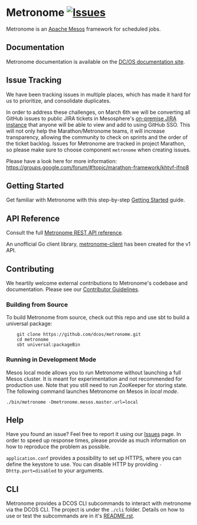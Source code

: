 # Metronome [![Issues](https://img.shields.io/badge/Issues-JIRA-ff69b4.svg?style=flat)](https://jira.mesosphere.com/projects/MARATHON/issues/)

Metronome is an [Apache Mesos](http://mesos.apache.org) framework for scheduled jobs.


## Documentation

Metronome documentation is available on the [DC/OS documentation site](https://dcos.io/docs/1.8/usage/jobs).


## Issue Tracking
We have been tracking issues in multiple places, which has made it hard for us to prioritize, and consolidate duplicates.

In order to address these challenges, on March 6th we will be converting all GitHub issues to public JIRA tickets in Mesosphere's [on-premise JIRA instance](https://jira.mesosphere.com/projects/MARATHON/issues/) that anyone will be able to view and add to using GitHub SSO. This will not only help the Marathon/Metronome teams, it will increase transparency, allowing the community to check on sprints and the order of the ticket backlog. Issues for Metronome are tracked in project Marathon, so please make sure to choose component `metronome` when creating issues.

Please have a look here for more information: https://groups.google.com/forum/#!topic/marathon-framework/khtvf-ifnp8

## Getting Started

Get familiar with Metronome with this step-by-step [Getting Started](https://dcos.github.io/metronome/docs/getting_started.html) guide.

## API Reference

Consult the full [Metronome REST API reference](http://dcos.github.io/metronome/docs/generated/api.html).

An unofficial Go client library, [metronome-client](https://github.com/mindscratch/metronome-client) has been created for the v1 API.

## Contributing

We heartily welcome external contributions to Metronome's codebase and documentation.
Please see our [Contributor Guidelines](https://dcos.github.io/metronome/docs/contributing.html).


### Building from Source

To build Metronome from source, check out this repo and use sbt to build a universal package:

        git clone https://github.com/dcos/metronome.git
        cd metronome
        sbt universal:packageBin


### Running in Development Mode

Mesos local mode allows you to run Metronome without launching a full Mesos
cluster. It is meant for experimentation and not recommended for production
use. Note that you still need to run ZooKeeper for storing state. The following
command launches Metronome on Mesos in *local mode*.

    ./bin/metronome -Dmetronome.mesos.master.url=local


## Help

Have you found an issue? Feel free to report it using our [Issues](https://github.com/dcos/metronome/issues) page.
In order to speed up response times, please provide as much information on how to reproduce the problem as possible.

`application.conf` provides a possibility to set up HTTPS, where you can define the keystore to use. You can disable HTTP by providing `-Dhttp.port=disabled` to your arguments.

## CLI
Metronome provides a DCOS CLI subcommands to interact with metronome via the DCOS CLI.   The project is under the `./cli` folder.  Details on how to use or test the subcommands are in it's [README.rst](cli/README.rst).
